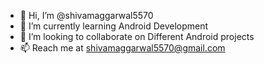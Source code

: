 - 👋 Hi, I’m @shivamaggarwal5570
- 🌱 I’m currently learning Android Development
- 💞️ I’m looking to collaborate on Different Android projects
- 📫 Reach me at shivamaggarwal5570@gmail.com

<!---
shivamaggarwal5570/shivamaggarwal5570 is a ✨ special ✨ repository because its `README.md` (this file) appears on your GitHub profile.
You can click the Preview link to take a look at your changes.
--->
